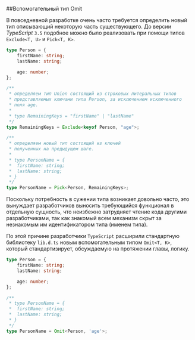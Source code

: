##Вспомогательный тип Omit

В повседневной разработке очень часто требуется определить новый тип описывающий некоторую часть существующего. До версии *TypeScript* `3.5` подобное можно было реализовать при помощи типов `Exclude<T, U>` и `Pick<T, K>`.


`````typescript
type Person = {
    firstName: string;
    lastName: string;

    age: number;
};

/**
 * определяем тип Union состоящий из строковых литеральных типов
 * представляемых ключами типа Person, за исключением исключенного
 * поля age.
 * 
 * type RemainingKeys = "firstName" | "lastName"
 */
type RemainingKeys = Exclude<keyof Person, "age">;

/**
 * определяем новый тип состоящий из ключей
 * полученных на предыдущем шаге.
 * 
 * type PersonName = {
 *  firstName: string;
 *  lastName: string;
 * }
 */
type PersonName = Pick<Person, RemainingKeys>;
`````

Поскольку потребность в сужении типа возникает довольно часто, это вынуждает разработчиков выносить требующийся функционал в отдельную сущность, что неизбежно затрудняет чтение кода другими разработчиками, так как знакомый всем механизм скрыт за незнакомым им идентификатором типа (именем типа).

По этой причине разработчики `TypeScript` расширили стандартную библиотеку `lib.d.ts` новым вспомогательным типом `Omit<T, K>`, который стандартизирует, обсуждаемую на протяжении главы, логику.

`````typescript
type Person = {
    firstName: string;
    lastName: string;

    age: number;
};

/**
 * type PersonName = {
 *  firstName: string;
 *  lastName: string;
 * }
 */
type PersonName = Omit<Person, 'age'>;
`````
